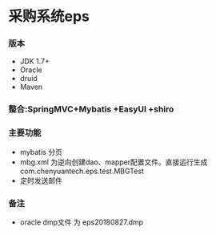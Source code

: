 # 采购系统eps


### 版本
 - JDK 1.7+
 - Oracle
 - druid
 - Maven 


### 整合:SpringMVC+Mybatis +EasyUI +shiro


### 主要功能
 + mybatis 分页
 + mbg.xml 为逆向创建dao、mapper配置文件。直接运行生成    com.chenyuantech.eps.test.MBGTest 
 + 定时发送邮件
 


 
### 备注
- oracle dmp文件 为 eps20180827.dmp

